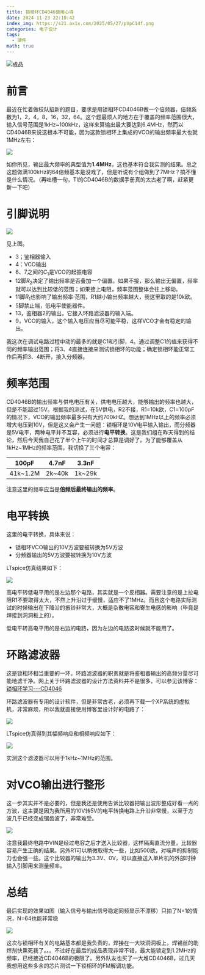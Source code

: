 ```yaml
---
title: 锁相环CD4046使用心得
date: 2024-11-23 22:10:42
index_img: https://s21.ax1x.com/2025/05/27/pVpC14f.png
categories: 电子设计
tags:
  - 硬件
math: true
---
```


![成品](https://i.imgur.com/ZpUo6qu.jpg)

# 前言
最近在忙着做校队招新的题目，要求是用锁相环CD4046B做一个倍频器，倍频系数为1，2，4，8，16，32，64。这个题最烦人的地方在于覆盖的频率范围很大，输入信号范围是1kHz~100kHz，这样来算输出最大要达到6.4MHz，然而以CD4046B来说这根本不可能，因为这款锁相环上集成的VCO的输出频率最大也就1MHz左右：

![](https://i.imgur.com/51pBwa3.png)

如你所见，输出最大频率的典型值为**1.4MHz**，这也基本符合我实测的结果。总之这题做满100kHz的64倍频基本是没戏了，但是听说有个组做到了7MHz？搞不懂是什么情况。（再吐槽一句，TI的CD4046B的数据手册真的太古老了啊，赶紧更新一下吧）

# 引脚说明

![](https://i.imgur.com/Z91APjn.png)

见上图。

- 3；鉴相器输入
- 4：VCO输出
- 6、7之间的$C_1$是VCO的起振电容
- 12脚$R_2$决定了输出频率是否叠加一个偏置。如果不接，那么输出无偏置，频率就可以达到比较低的范围；如果接上电阻，频率范围整体会往上移动。
- 11脚$R_1$也影响了输出频率·范围，R1越小输出频率越大，我这里取的是10k欧。
- 5脚禁止端，低电平使能器件。
- 13，鉴相器2的输出，它接入环路滤波器的输入端。
- 9，VCO的输入，这个输入电压应当尽可能平稳，这样VCO才会有稳定的输出。

我这次在调试电路过程中动的最多的就是C1和引脚，4。通过调整C1的值来获得不同的频率输出范围；将3、4直接连接来测试锁相环的功能；确定锁相环能正常工作后再把3、4断开，接入分频器。

# 频率范围

CD4046B的输出频率与供电电压有关，供电电压越大，能够输出的频率也越大，但是不能超过15V。根据我的测试，在5V供电，R2不接，R1=10k欧，C1=100pF的情况下，VCO的输出频率最多只有大约700kHZ。想达到1MHz以上的频率必须增大电压到10V，但是这又会产生一问题：锁相环是10V电平输入输出，而分频器是5V电平，两种电平并不互容，必须进行**电平转换**。这是我们组在昨天得到的结论，然后今天我自己花了半个上午的时间才总算是调好了。为了能够覆盖从1kHz~1MHz的频率范围，我切换了三个电容：

| 100pF | 4.7nF | 3.3nF |
|-------|-------|-------|
| 41k~1.2M | 2k~40k | 1k~29k |

注意这里的频率应当是**倍频后最终输出的频率**。

# 电平转换

这里的电平转换，具体来说：

- 锁相环VCO输出的10V方波要被转换为5V方波
- 分频器输出的5V方波要被转换为10V方波

LTspice仿真结果如下：

![](https://i.imgur.com/3vQpjKX.png)

高电平转低电平用的是左边那个电路，其实就是一个反相器。需要注意的是上拉电阻R1不要取得太大，不然上升沿过于缓慢，适应不了1MHz。而且这个电路实际测试的时候输出在下降沿的振铃非常大，大概是杂散电容和寄生电感的影响（毕竟是焊接到洞洞板上的）。

低电平转高电平用的是右边的电路，因为左边的电路这时候就不能用了。

# 环路滤波器

这是锁相环相当重要的一环。环路滤波器的职责就是将鉴相器输出的高频分量尽可能地滤干净。网上关于环路滤波器的设计方法资料并不是很多，可以参见该博客：[锁相环学习---CD4046](https://www.cnblogs.com/qm1412/p/18222379)

环路滤波器有专用的设计软件，但是非常古老，必须再下载一个XP系统的虚拟机，非常麻烦，所以我就直接使用博客里设计好的电路了：

![](https://i.imgur.com/yCQpeqy.jpg)

LTspice仿真得到其幅频响应和相频响应如下：

![](https://i.imgur.com/LWBPZIo.png)

实测这个滤波器可以用于1kHz~1MHz的范围。

# 对VCO输出进行整形

这一步其实并不是必要的，但是我还是使用告诉比较器把输出波形整成好看一点的方波，这主要是因为我所用的10V转5V的电平转换电路上升沿非常慢，以至于方波几乎已经变成锯齿波了，非常难受。

![](https://i.imgur.com/NrkVsnV.png)

注意我最终电路中VIN是经过电容之后才送入比较器，这样隔离直流分量，比较器容易产生正确的结果。另外R1可以稍微取得大一些，比如500欧，对噪声的抑制能力也会强一些。这个比较器的输出为3.3V、0V，可以直接送入单片机的外部时钟输入引脚用来测量频率。

# 总结

最后实现的效果如图（输入信号与输出信号稳定同频显示不漂移）只拍了N=1的情况，N=64也能非常稳

![](https://i.imgur.com/PvEWWA3.jpg)

这次与锁相环有关的电路基本都是我负责的，焊接在一大块洞洞板上，焊锡丝的助焊剂快熏死我了。。。不过好在最后的成品表现非常不错，最大能锁定到1.2MHz的频率，已经接近CD4046B的极限了。另外队友也买了一大堆CD4046B，过几天我想用这些多余的芯片测试一下锁相环的FM解调功能。